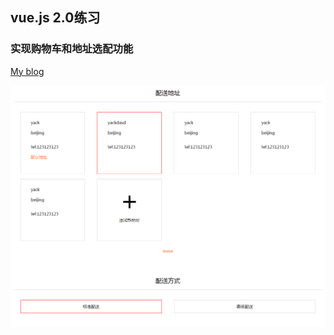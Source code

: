 ## vue.js 2.0练习

### 实现购物车和地址选配功能

[My blog](http://blog.qianxiaoduan.com/)

![shoping](img/1.png)

